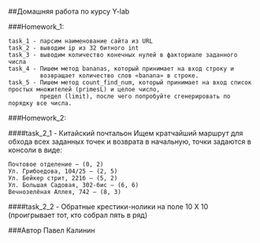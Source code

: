 ##Домашняя работа по курсу Y-lab

###Homework_1:

    task_1 - парсим наименование сайта из URL
    task_2 - выводим ip из 32 битного int
    task_3 - выводим количество конечных нулей в факториале заданного числа
    task_4 - Пишем метод bananas, который принимает на вход строку и
             возвращает количество слов «banana» в строке.
    task_5 - Пишем метод count_find_num, который принимает на вход список простых множителей (primesL) и целое число,
             предел (limit), после чего попробуйте сгенерировать по порядку все числа.

###Homework_2:

####task_2_1 - Китайский почтальон
Ищем кратчайший маршрут для обхода всех заданных точек и возврата в начальную, 
точки задаются в консоли в виде:

    Почтовое отделение – (0, 2)
    Ул. Грибоедова, 104/25 – (2, 5)
    Ул. Бейкер стрит, 221б – (5, 2)
    Ул. Большая Садовая, 302-бис – (6, 6)
    Вечнозелёная Аллея, 742 – (8, 3)

####task_2_2 - Обратные крестики-нолики на поле 10 X 10 (проигрывает тот, кто собрал пять в ряд)


###Автор Павел Калинин